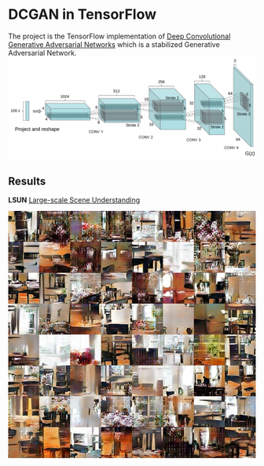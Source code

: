 # DCGAN in TensorFlow
The project is the TensorFlow implementation of [Deep Convolutional Generative Adversarial Networks](https://arxiv.org/abs/1511.06434) which is a stabilized Generative Adversarial Network.
![DCGAN](https://github.com/carpedm20/DCGAN-tensorflow/blob/master/DCGAN.png)

## Results
**LSUN**
[Large-scale Scene Understanding](http://www.yf.io/p/lsun)

![DCGAN experiment 1](/assets/dcgan_exp_1.jpg)